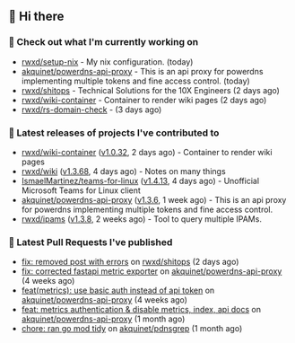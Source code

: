 ## 👋 Hi there

### 👷 Check out what I'm currently working on


- [rwxd/setup-nix](https://github.com/rwxd/setup-nix) - My nix configuration. (today)
- [akquinet/powerdns-api-proxy](https://github.com/akquinet/powerdns-api-proxy) - This is an api proxy for powerdns implementing multiple tokens and fine access control. (today)
- [rwxd/shitops](https://github.com/rwxd/shitops) - Technical Solutions for the 10X Engineers (2 days ago)
- [rwxd/wiki-container](https://github.com/rwxd/wiki-container) - Container to render wiki pages (2 days ago)
- [rwxd/rs-domain-check](https://github.com/rwxd/rs-domain-check) -  (3 days ago)

### 🔭 Latest releases of projects I've contributed to


- [rwxd/wiki-container](https://github.com/rwxd/wiki-container) ([v1.0.32](https://github.com/rwxd/wiki-container/releases/tag/v1.0.32), 2 days ago) - Container to render wiki pages
- [rwxd/wiki](https://github.com/rwxd/wiki) ([v1.3.68](https://github.com/rwxd/wiki/releases/tag/v1.3.68), 4 days ago) - Notes on many things
- [IsmaelMartinez/teams-for-linux](https://github.com/IsmaelMartinez/teams-for-linux) ([v1.4.13](https://github.com/IsmaelMartinez/teams-for-linux/releases/tag/v1.4.13), 4 days ago) - Unofficial Microsoft Teams for Linux client
- [akquinet/powerdns-api-proxy](https://github.com/akquinet/powerdns-api-proxy) ([v1.3.6](https://github.com/akquinet/powerdns-api-proxy/releases/tag/v1.3.6), 1 week ago) - This is an api proxy for powerdns implementing multiple tokens and fine access control.
- [rwxd/ipams](https://github.com/rwxd/ipams) ([v1.3.8](https://github.com/rwxd/ipams/releases/tag/v1.3.8), 2 weeks ago) - Tool to query multiple IPAMs.

### 🔨 Latest Pull Requests I've published


- [fix: removed post with errors](https://github.com/rwxd/shitops/pull/7) on [rwxd/shitops](https://github.com/rwxd/shitops) (2 days ago)
- [fix: corrected fastapi metric exporter](https://github.com/akquinet/powerdns-api-proxy/pull/37) on [akquinet/powerdns-api-proxy](https://github.com/akquinet/powerdns-api-proxy) (4 weeks ago)
- [feat(metrics): use basic auth instead of api token](https://github.com/akquinet/powerdns-api-proxy/pull/36) on [akquinet/powerdns-api-proxy](https://github.com/akquinet/powerdns-api-proxy) (4 weeks ago)
- [feat: metrics authentication &amp; disable metrics, index, api docs](https://github.com/akquinet/powerdns-api-proxy/pull/34) on [akquinet/powerdns-api-proxy](https://github.com/akquinet/powerdns-api-proxy) (1 month ago)
- [chore: ran go mod tidy](https://github.com/akquinet/pdnsgrep/pull/11) on [akquinet/pdnsgrep](https://github.com/akquinet/pdnsgrep) (1 month ago)
